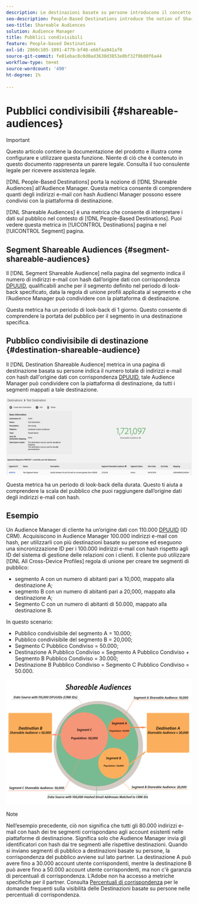 ```yaml
---
description: Le destinazioni basate su persone introducono il concetto di pubblico condivisibile ad Audience Manager. Questa metrica consente di comprendere quanti degli indirizzi e-mail con hash Audienci Manager possono essere condivisi con la piattaforma di destinazione.
seo-description: People-Based Destinations introduce the notion of Shareable Audiences to Audience Manager. This metric helps you understand how many of the hashed email addresses Audience Manager can share with the destination platform.
seo-title: Shareable Audiences
solution: Audience Manager
title: Pubblici condivisibili
feature: People-based Destinations
exl-id: 2860c105-1091-4779-bf40-e66faa941af0
source-git-commit: fe01ebac8c0d0ad3630d3853e0bf32f0b00f6a44
workflow-type: tm+mt
source-wordcount: '490'
ht-degree: 1%

---
```


# Pubblici condivisibili {#shareable-audiences}

>[!IMPORTANT]
>Questo articolo contiene la documentazione del prodotto e illustra come configurare e utilizzare questa funzione. Niente di ciò che è contenuto in questo documento rappresenta un parere legale. Consulta il tuo consulente legale per ricevere assistenza legale.

[!DNL People-Based Destinations] porta la nozione di [!DNL Shareable Audiences] all&#39;Audience Manager. Questa metrica consente di comprendere quanti degli indirizzi e-mail con hash Audienci Manager possono essere condivisi con la piattaforma di destinazione.

[!DNL Shareable Audiences] è una metrica che consente di interpretare i dati sul pubblico nel contesto di [!DNL People-Based Destinations]. Puoi vedere questa metrica in [!UICONTROL Destinations] pagina e nel [!UICONTROL Segment] pagina.

## Segment Shareable Audiences {#segment-shareable-audiences}

Il [!DNL Segment Shareable Audience] nella pagina del segmento indica il numero di indirizzi e-mail con hash dall’origine dati con corrispondenza [DPUUID](../../reference/ids-in-aam.md), qualificabili anche per il segmento definito nel periodo di look-back specificato, data la regola di unione profili applicata al segmento e che l’Audience Manager può condividere con la piattaforma di destinazione.

Questa metrica ha un periodo di look-back di 1 giorno. Questo consente di comprendere la portata del pubblico per il segmento in una destinazione specifica.

## Pubblico condivisibile di destinazione {#destination-shareable-audience}

Il [!DNL Destination Shareable Audience] metrica in una pagina di destinazione basata su persone indica il numero totale di indirizzi e-mail con hash dall&#39;origine dati con corrispondenza [DPUUID](../../reference/ids-in-aam.md), tale Audience Manager può condividere con la piattaforma di destinazione, da tutti i segmenti mappati a tale destinazione.

![shareable-audiences](assets/dest-shareable-audiences.png)

Questa metrica ha un periodo di look-back della durata. Questo ti aiuta a comprendere la scala del pubblico che puoi raggiungere dall’origine dati degli indirizzi e-mail con hash.

## Esempio

Un Audience Manager di cliente ha un’origine dati con 110.000 [DPUUID](../../reference/ids-in-aam.md) (ID CRM). Acquisiscono in Audience Manager 100.000 indirizzi e-mail con hash, per utilizzarli con più destinazioni basate su persone ed eseguono una sincronizzazione ID per i 100.000 indirizzi e-mail con hash rispetto agli ID del sistema di gestione delle relazioni con i clienti. Il cliente può utilizzare [!DNL All Cross-Device Profiles] regola di unione per creare tre segmenti di pubblico:

* segmento A con un numero di abitanti pari a 10,000, mappato alla destinazione A;
* segmento B con un numero di abitanti pari a 20,000, mappato alla destinazione A;
* Segmento C con un numero di abitanti di 50.000, mappato alla destinazione B.

In questo scenario:

* Pubblico condivisibile del segmento A = 10.000;
* Pubblico condivisibile del segmento B = 20,000;
* Segmento C Pubblico Condiviso = 50.000;
* Destinazione A Pubblico Condiviso = Segmento A Pubblico Condiviso + Segmento B Pubblico Condiviso = 30.000;
* Destinazione B Pubblico Condiviso = Segmento C Pubblico Condiviso = 50.000.

![shareable-audiences-diagram](assets/shareable-audiences.png)

>[!NOTE]
>
>Nell’esempio precedente, ciò non significa che tutti gli 80.000 indirizzi e-mail con hash dei tre segmenti corrispondano agli account esistenti nelle piattaforme di destinazione. Significa solo che Audience Manager invia gli identificatori con hash dai tre segmenti alle rispettive destinazioni. Quando si inviano segmenti di pubblico a destinazioni basate su persone, la corrispondenza del pubblico avviene sul lato partner. La destinazione A può avere fino a 30.000 account utente corrispondenti, mentre la destinazione B può avere fino a 50.000 account utente corrispondenti, ma non c&#39;è garanzia di percentuali di corrispondenza. L’Adobe non ha accesso a metriche specifiche per il partner. Consulta [Percentuali di corrispondenza](../../faq/faq-people-based-destinations.md#match-rates) per le domande frequenti sulla visibilità delle Destinazioni basate su persone nelle percentuali di corrispondenza.
